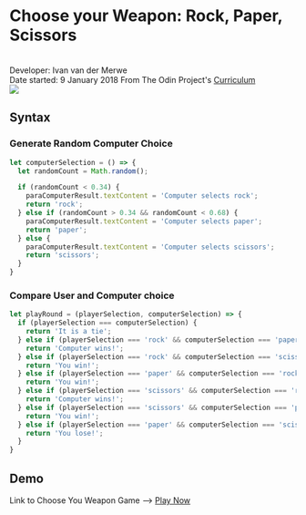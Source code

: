 <h1>Choose your Weapon: Rock, Paper, Scissors</h1>
<br />
Developer: Ivan van der Merwe <br>
Date started: 9 January 2018
From The Odin Project's <a href="http://www.theodinproject.com">Curriculum</a> <br />


<img src="https://media.giphy.com/media/rfp9Znzj0NyWk/giphy.gif">

<h2>Syntax</h2>
<h3>Generate Random Computer Choice</h3>

```javascript
let computerSelection = () => {
  let randomCount = Math.random();

  if (randomCount < 0.34) {
    paraComputerResult.textContent = 'Computer selects rock';
    return 'rock';
  } else if (randomCount > 0.34 && randomCount < 0.68) {
    paraComputerResult.textContent = 'Computer selects paper';
    return 'paper';
  } else {
    paraComputerResult.textContent = 'Computer selects scissors';
    return 'scissors';
  }
}
```

<h3>Compare User and Computer choice</h3>

```javascript
let playRound = (playerSelection, computerSelection) => {
  if (playerSelection === computerSelection) {
    return 'It is a tie';
  } else if (playerSelection === 'rock' && computerSelection === 'paper') {
    return 'Computer wins!';
  } else if (playerSelection === 'rock' && computerSelection === 'scissors') {
    return 'You win!';
  } else if (playerSelection === 'paper' && computerSelection === 'rock') {
    return 'You win!';
  } else if (playerSelection === 'scissors' && computerSelection === 'rock') {
    return 'Computer wins!';
  } else if (playerSelection === 'scissors' && computerSelection === 'paper') {
    return 'You win!';
  } else if (playerSelection === 'paper' && computerSelection === 'scissors') {
    return 'You lose!';
  }
}
```

<h2>Demo</h2>
Link to Choose You Weapon Game --> <a href="https://ivanv257.github.io/Rock-Paper-Scissors-JavaScript-Project/">Play Now</a>





